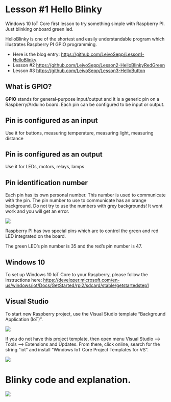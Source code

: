 # Lesson #1 Hello Blinky
Windows 10 IoT Core first lesson to try something simple with Raspberry PI. Just blinking onboard green led.

HelloBlinky is one of the shortest and easily understandable program which illustrates Raspberry PI GPIO programming.

* Here is the blog entry: https://github.com/LeivoSepp/Lesson1-HelloBlinky
* Lesson #2 https://github.com/LeivoSepp/Lesson2-HelloBlinkyRedGreen
* Lesson #3 https://github.com/LeivoSepp/Lesson3-HelloButton

## What is GPIO?

**GPIO** stands for general-purpose input/output and it is a generic pin on a Raspberry/Arduino board. Each pin can be configured to be input or output.

## Pin is configured as an input

Use it for buttons, measuring temperature, measuring light,  measuring distance 

## Pin is configured as an output

Use it for LEDs, motors, relays, lamps

## Pin identification number

Each pin has its own personal number. This number is used to communicate with the pin. The pin number to use to communicate has an orange background. Do not try to use the numbers with grey backgrounds! It wont work and you will get an error.

<img src="http://internetofthing.io/posts/files/9f2da784-623e-4753-b521-59ea81b6f2c3.png" />

Raspberry PI has two special pins which are to control the green and red LED integrated on the board. 

The green LED’s pin number is 35 and the red’s pin number is 47.

## Windows 10

To set up Windows 10 IoT Core to your Raspberry, please follow the instructions here: https://developer.microsoft.com/en-us/windows/iot/Docs/GetStarted/rpi2/sdcard/stable/getstartedstep1 

## Visual Studio

To start new Raspberry project, use the Visual Studio template “Background Application (IoT)”.

<img src="http://internetofthing.io/posts/files/acc2be75-7380-42a2-bce4-164157b551a5.png" />

If you do not have this project template, then open menu Visual Studio –> Tools –> Extensions and Updates. From there, click online, search for the string “iot” and install “Windows IoT Core Project Templates for VS”.

<img src="http://internetofthing.io/posts/files/a65a0012-adad-43b7-8bd5-c363cd40d322.png" />

# Blinky code and explanation.

<img src="http://internetofthing.io/posts/files/2cfbea38-ea7b-4449-906f-26f92f7e558d.png" />
